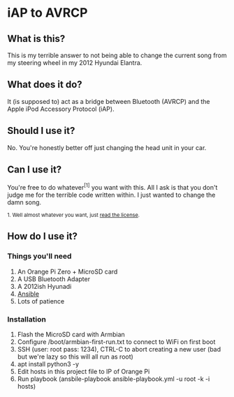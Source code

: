 # iAP to AVRCP

## What is this?
This is my terrible answer to not being able to change the current song from my steering wheel in my 2012 Hyundai Elantra.

## What does it do?
It (is supposed to) act as a bridge between Bluetooth (AVRCP) and the Apple iPod Accessory Protocol (iAP). 

## Should I use it?
No. You're honestly better off just changing the head unit in your car.

## Can I use it?
You're free to do whatever<sup>[1]</sup> you want with this. All I ask is that you don't judge me for the terrible code written within. I just wanted to change the damn song. 

<sub>1. Well almost whatever you want, just [read the license](LICENSE). <sub>
  
## How do I use it?

### Things you'll need
1. An Orange Pi Zero + MicroSD card
2. A USB Bluetooth Adapter
3. A 2012ish Hyunadi
4. [Ansible](https://docs.ansible.com/ansible/latest/index.html)
4. Lots of patience 

### Installation
1. Flash the MicroSD card with Armbian
2. Configure /boot/armbian-first-run.txt to connect to WiFi on first boot
3. SSH (user: root pass: 1234), CTRL-C to abort creating a new user (bad but we're lazy so this will all run as root)
4. apt install python3 -y
6. Edit hosts in this project file to IP of Orange Pi
7. Run playbook (ansbile-playbook ansible-playbook.yml -u root -k -i hosts)

